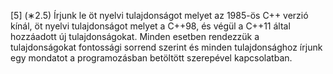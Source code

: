 [5] (∗2.5) Írjunk le öt nyelvi tulajdonságot melyet az 1985-ös C++ verzió kínál, öt nyelvi tulajdonságot
melyet a C++98, és végül a C++11 által hozzáadott új tulajdonságokat. Minden esetben rendezzük
a tulajdonságokat fontossági sorrend szerint és minden tulajdonsághoz írjunk egy mondatot
a programozásban betöltött szerepével kapcsolatban.

